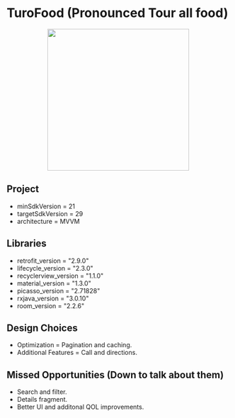 # TuroFood (Pronounced Tour all food)

<p align="center">
<img src="https://user-images.githubusercontent.com/38672015/109301404-c372cd00-77ec-11eb-88b3-381e0f4d2a2f.png" width="320">
</p>

## Project
* minSdkVersion = 21
* targetSdkVersion = 29
* architecture = MVVM
## Libraries    
* retrofit_version = "2.9.0"
* lifecycle_version  = "2.3.0"
* recyclerview_version  = "1.1.0"
* material_version = "1.3.0"
* picasso_version = "2.71828"
* rxjava_version = "3.0.10"
* room_version = "2.2.6"
## Design Choices
* Optimization = Pagination and caching.
* Additional Features = Call and directions.
## Missed Opportunities (Down to talk about them)
* Search and filter.
* Details fragment.
* Better UI and additonal QOL improvements.
